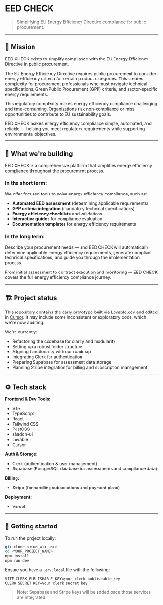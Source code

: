 # EED CHECK

> Simplifying EU Energy Efficiency Directive compliance for public procurement.

---

## 🌱 Mission

EED CHECK exists to simplify compliance with the EU Energy Efficiency Directive in public procurement.

The EU Energy Efficiency Directive requires public procurement to consider energy efficiency criteria for certain product categories. This creates complexity for procurement professionals who must navigate technical specifications, Green Public Procurement (GPP) criteria, and sector-specific energy requirements.

This regulatory complexity makes energy efficiency compliance challenging and time-consuming. Organizations risk non-compliance or miss opportunities to contribute to EU sustainability goals.

EED CHECK makes energy efficiency compliance simple, automated, and reliable — helping you meet regulatory requirements while supporting environmental objectives.

---

## 🎯 What we're building

EED CHECK is a comprehensive platform that simplifies energy efficiency compliance throughout the procurement process.

### In the short term:

We offer focused tools to solve energy efficiency compliance, such as:

- **Automated EED assessment** (determining applicable requirements)
- **GPP criteria integration** (mandatory technical specifications)
- **Energy efficiency checklists** and validations
- **Interactive guides** for compliance evaluation
- **Documentation templates** for energy efficiency requirements

### In the long term:

Describe your procurement needs — and EED CHECK will automatically determine applicable energy efficiency requirements, generate compliant technical specifications, and guide you through the implementation process.

From initial assessment to contract execution and monitoring — EED CHECK covers the full energy efficiency compliance journey.

---

## 🏗️ Project status

This repository contains the early prototype built via [Lovable.dev](https://lovable.dev) and edited in [Cursor](https://cursor.sh). It may include some inconsistent or exploratory code, which we're now auditing.

We're currently:

- Refactoring the codebase for clarity and modularity
- Setting up a robust folder structure
- Aligning functionality with our roadmap
- Integrating Clerk for authentication
- Preparing Supabase for assessment data storage
- Planning Stripe integration for billing and subscription management

---

## ⚙️ Tech stack

**Frontend & Dev Tools:**

- Vite
- TypeScript
- React
- Tailwind CSS
- PostCSS
- shadcn-ui
- Lovable
- Cursor

**Auth & Storage:**

- Clerk (authentication & user management)
- Supabase (PostgreSQL database for assessments and compliance data)

**Billing:**

- Stripe (for handling subscriptions and payment plans)

**Deployment:**

- Vercel

---

## 🚀 Getting started

To run the project locally:

```bash
git clone <YOUR_GIT_URL>
cd <YOUR_PROJECT_NAME>
npm install
npm run dev
```

Ensure you have a `.env.local` file with the following:

```env
VITE_CLERK_PUBLISHABLE_KEY=your_clerk_publishable_key
CLERK_SECRET_KEY=your_clerk_secret_key
```

> Note: Supabase and Stripe keys will be added once those services are integrated.

